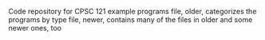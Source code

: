 Code repository for CPSC 121 example programs
file, older, categorizes the programs by type
file, newer, contains many of the files in older and some newer ones, too
